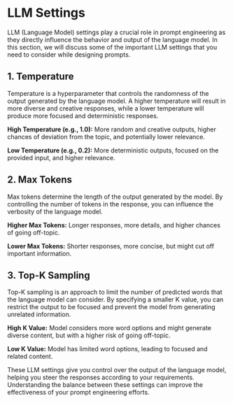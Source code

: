 # LLM Settings

LLM (Language Model) settings play a crucial role in prompt engineering as they directly influence the behavior and output of the language model. In this section, we will discuss some of the important LLM settings that you need to consider while designing prompts.

## 1. Temperature

Temperature is a hyperparameter that controls the randomness of the output generated by the language model. A higher temperature will result in more diverse and creative responses, while a lower temperature will produce more focused and deterministic responses.

**High Temperature (e.g., 1.0):** More random and creative outputs, higher chances of deviation from the topic, and potentially lower relevance.

**Low Temperature (e.g., 0.2):** More deterministic outputs, focused on the provided input, and higher relevance.

## 2. Max Tokens

Max tokens determine the length of the output generated by the model. By controlling the number of tokens in the response, you can influence the verbosity of the language model.

**Higher Max Tokens:** Longer responses, more details, and higher chances of going off-topic.

**Lower Max Tokens:** Shorter responses, more concise, but might cut off important information.

## 3. Top-K Sampling

Top-K sampling is an approach to limit the number of predicted words that the language model can consider. By specifying a smaller K value, you can restrict the output to be focused and prevent the model from generating unrelated information.

**High K Value:** Model considers more word options and might generate diverse content, but with a higher risk of going off-topic.

**Low K Value:** Model has limited word options, leading to focused and related content.

These LLM settings give you control over the output of the language model, helping you steer the responses according to your requirements. Understanding the balance between these settings can improve the effectiveness of your prompt engineering efforts.
